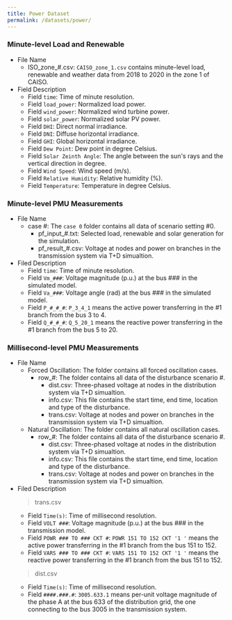 ```yaml
---
title: Power Dataset
permalink: /datasets/power/
---
```

### Minute-level Load and Renewable ###
- File Name
  - ISO_zone_#.csv: `CAISO_zone_1.csv` contains minute-level load, renewable and weather data from 2018 to 2020 in the zone 1 of CAISO.
- Field Description
  - Field `time`: Time of minute resolution.
  - Field `load_power`: Normalized load power.
  - Field `wind_power`: Normalized wind turbine power.
  - Field `solar_power`: Normalized solar PV power.
  - Field `DHI`: Direct normal irradiance.
  - Field `DNI`: Diffuse horizontal irradiance.
  - Field `GHI`: Global horizontal irradiance.
  - Field `Dew Point`: Dew point in degree Celsius.
  - Field `Solar Zeinth Angle`: The angle between the sun's rays and the vertical direction in degree.
  - Field `Wind Speed`: Wind speed (m/s).
  - Field `Relative Humidity`: Relative humidity (%).
  - Field `Temperature`: Temperature in degree Celsius.

### Minute-level PMU Measurements ###
- File Name
  - case #: The `case 0` folder contains all data of scenario setting #0.
    - pf_input_#.txt: Selected load, renewable and solar generation for the simulation.
    - pf_result_#.csv: Voltage at nodes and power on branches in the transmission system via T+D simualtion.
- Filed Description
  - Field `time`: Time of minute resolution.
  - Field `Vm_###`: Voltage magnitude (p.u.) at the bus ### in the simulated model.
  - Field `Va_###`: Voltage angle (rad) at the bus ### in the simulated model.
  - Field `P_#_#_#`: `P_3_4_1` means the active power transferring in the #1 branch from the bus 3 to 4.
  - Field `Q_#_#_#`: `Q_5_20_1` means the reactive power transferring in the #1 branch from the bus 5 to 20.

### Millisecond-level PMU Measurements ###
- File Name
  - Forced Oscillation: The folder contains all forced oscillation cases.
    - row_#: The folder contains all data of the disturbance scenario #.
      - dist.csv: Three-phased voltage at nodes in the distribution system via T+D simualtion.
      - info.csv: This file contains the start time, end time, location and type of the disturbance.
      - trans.csv: Voltage at nodes and power on branches in the transmission system via T+D simualtion.
  - Natural Oscillation: The folder contains all natural oscillation cases.
    - row_#: The folder contains all data of the disturbance scenario #.
      - dist.csv: Three-phased voltage at nodes in the distribution system via T+D simualtion.
      - info.csv: This file contains the start time, end time, location and type of the disturbance.
      - trans.csv: Voltage at nodes and power on branches in the transmission system via T+D simualtion.
- Filed Description
  > trans.csv
  - Field `Time(s)`: Time of millisecond resolution.
  - Field `VOLT ###`: Voltage magnitude (p.u.) at the bus ### in the transmission model.
  - Field `POWR ### TO ### CKT #`: `POWR 151 TO 152 CKT '1 '` means the active power transferring in the #1 branch from the bus 151 to 152.
  - Field `VARS ### TO ### CKT #`: `VARS 151 TO 152 CKT '1 '` means the reactive power transferring in the #1 branch from the bus 151 to 152.
  > dist.csv
  - Field `Time(s)`: Time of millisecond resolution.
  - Field `####.###.#`: `3005.633.1` means per-unit voltage magnitude of the phase A at the bus 633 of the distribution grid, the one connecting to the bus 3005 in the transmission system.